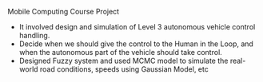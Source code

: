 Mobile Computing Course Project

- It involved design and simulation of Level 3 autonomous vehicle control handling.
- Decide when we should give the control to the Human in the Loop, and when the autonomous part of the vehicle should take control.
- Designed Fuzzy system and used MCMC model to simulate the real-world road conditions, speeds using Gaussian Model, etc
